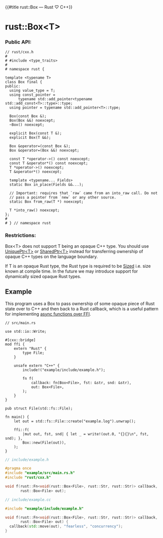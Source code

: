 {{#title rust::Box<T> — Rust ♡ C++}}
# rust::Box\<T\>

### Public API:

```cpp,hidelines
// rust/cxx.h
#
# #include <type_traits>
#
# namespace rust {

template <typename T>
class Box final {
public:
  using value_type = T;
  using const_pointer =
      typename std::add_pointer<typename std::add_const<T>::type>::type;
  using pointer = typename std::add_pointer<T>::type;

  Box(const Box &);
  Box(Box &&) noexcept;
  ~Box() noexcept;

  explicit Box(const T &);
  explicit Box(T &&);

  Box &operator=(const Box &);
  Box &operator=(Box &&) noexcept;

  const T *operator->() const noexcept;
  const T &operator*() const noexcept;
  T *operator->() noexcept;
  T &operator*() noexcept;

  template <typename... Fields>
  static Box in_place(Fields &&...);

  // Important: requires that `raw` came from an into_raw call. Do not
  // pass a pointer from `new` or any other source.
  static Box from_raw(T *) noexcept;

  T *into_raw() noexcept;
};
#
# } // namespace rust
```

### Restrictions:

Box\<T\> does not support T being an opaque C++ type. You should use
[UniquePtr\<T\>](uniqueptr.md) or [SharedPtr\<T\>](sharedptr.md) instead for
transferring ownership of opaque C++ types on the language boundary.

If T is an opaque Rust type, the Rust type is required to be [Sized] i.e. size
known at compile time. In the future we may introduce support for dynamically
sized opaque Rust types.

[Sized]: https://doc.rust-lang.org/std/marker/trait.Sized.html

## Example

This program uses a Box to pass ownership of some opaque piece of Rust state
over to C++ and then back to a Rust callback, which is a useful pattern for
implementing [async functions over FFI](../async.md).

```rust,noplayground
// src/main.rs

use std::io::Write;

#[cxx::bridge]
mod ffi {
    extern "Rust" {
        type File;
    }

    unsafe extern "C++" {
        include!("example/include/example.h");

        fn f(
            callback: fn(Box<File>, fst: &str, snd: &str),
            out: Box<File>,
        );
    }
}

pub struct File(std::fs::File);

fn main() {
    let out = std::fs::File::create("example.log").unwrap();

    ffi::f(
        |mut out, fst, snd| { let _ = write!(out.0, "{}{}\n", fst, snd); },
        Box::new(File(out)),
    );
}
```

```cpp
// include/example.h

#pragma once
#include "example/src/main.rs.h"
#include "rust/cxx.h"

void f(rust::Fn<void(rust::Box<File>, rust::Str, rust::Str)> callback,
       rust::Box<File> out);
```

```cpp
// include/example.cc

#include "example/include/example.h"

void f(rust::Fn<void(rust::Box<File>, rust::Str, rust::Str)> callback,
       rust::Box<File> out) {
  callback(std::move(out), "fearless", "concurrency");
}
```
